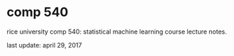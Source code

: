 # comp 540 
rice university comp 540: statistical machine learning course lecture notes.

last update: april 29, 2017
